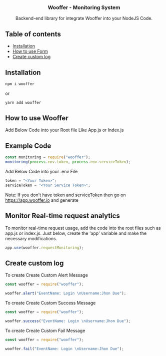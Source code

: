 <h3 align="center">Wooffer - Monitoring System</h3>

<p align="center">
  Backend-end library for integrate Wooffer into your NodeJS Code.
</p>

## Table of contents

- [Installation](#Installation)
- [How to use Form](#How-to-use-Form)
- [Create custom log](#Create-custom-log)

## Installation

```bash
npm i wooffer
```

or

```bash
yarn add wooffer
```

## How to use Wooffer

Add Below Code into your Root file Like App.js or Index.js

## Example Code

```javascript
const monitoring = require("wooffer");
monitoring(process.env.token, process.env.serviceToken);
```

Add Below Code into your .env File

```javascript
token = "<Your Token>";
serviceToken = "<Your Service Token>";
```

<p>
  Note: If you don't have token and serviceToken then go on <a href="https://app.wooffer.io"> https://app.wooffer.io</a> and generate  
</p>

## Monitor Real-time request analytics

To monitor real-time request usage, add the code into the root files such as app.js or index.js. Just below, create the 'app' variable and make the necessary modifications.

```javascript
app.use(wooffer.requestMonitoring);
```


## Create custom log

To create Create Custom Alert Message

```javascript
const wooffer = require("wooffer");

wooffer.alert("EventName: Login \nUsername:Jhon Due");
```

To create Create Custom Success Message

```javascript
const wooffer = require("wooffer");

wooffer.success("EventName: Login \nUsername:Jhon Due");
```

To create Create Custom Fail Message

```javascript
const wooffer = require("wooffer");

wooffer.fail("EventName: Login \nUsername:Jhon Due");
```



